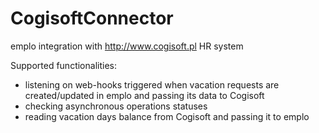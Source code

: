 # CogisoftConnector
emplo integration with http://www.cogisoft.pl HR system

Supported functionalities:
- listening on web-hooks triggered when vacation requests are created/updated in emplo and passing its data to Cogisoft
- checking asynchronous operations statuses
- reading vacation days balance from Cogisoft and passing it to emplo
